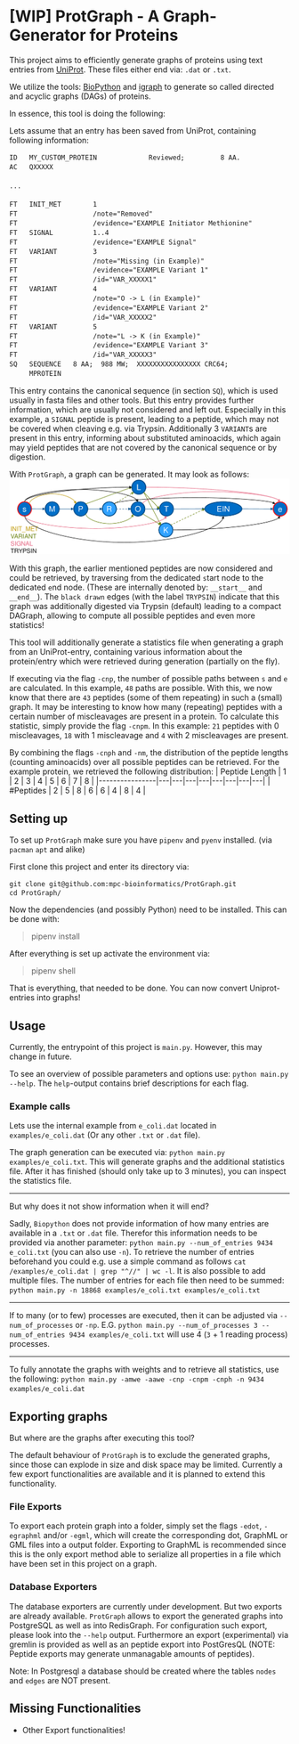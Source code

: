 # [WIP] ProtGraph - A Graph-Generator for Proteins

This project aims to efficiently generate graphs of proteins using text entries from [UniProt](https://www.uniprot.org/). These files either end via: `.dat` or `.txt`.

We utilize the tools: [BioPython](https://biopython.org/) and [igraph](https://igraph.org/python/) to generate so called directed and acyclic graphs (DAGs) of proteins.

In essence, this tool is doing the following:

Lets assume that an entry has been saved from UniProt, containing following information:

```txt
ID   MY_CUSTOM_PROTEIN             Reviewed;         8 AA.
AC   QXXXXX

...

FT   INIT_MET        1
FT                   /note="Removed"
FT                   /evidence="EXAMPLE Initiator Methionine"
FT   SIGNAL          1..4
FT                   /evidence="EXAMPLE Signal"
FT   VARIANT         3
FT                   /note="Missing (in Example)"
FT                   /evidence="EXAMPLE Variant 1"
FT                   /id="VAR_XXXXX1"
FT   VARIANT         4
FT                   /note="O -> L (in Example)"
FT                   /evidence="EXAMPLE Variant 2"
FT                   /id="VAR_XXXXX2"
FT   VARIANT         5
FT                   /note="L -> K (in Example)"
FT                   /evidence="EXAMPLE Variant 3"
FT                   /id="VAR_XXXXX3"
SQ   SEQUENCE   8 AA;  988 MW;  XXXXXXXXXXXXXXXX CRC64;
     MPROTEIN                   
```

This entry contains the canonical sequence (in section `SQ`), which is used usually in fasta files and other tools. But this entry provides further information, which are usually not considered and left out. Especially in this example, a `SIGNAL` peptide is present, leading to a peptide, which may not be covered when cleaving e.g. via Trypsin.
Additionally 3 `VARIANT`s are present in this entry, informing about substituted aminoacids, which again may yield peptides that are not covered by the canonical sequence or by digestion.

With `ProtGraph`, a graph can be generated. It may look as follows:
![Example Graph](resources/example_graph.png)

With this graph, the earlier mentioned peptides are now considered and could be retrieved, by traversing from the dedicated `s`tart node to the dedicated `e`nd node. (These are internally denoted by: `__start__` and `__end__`).
The `black drawn` edges (with the label `TRYPSIN`) indicate that this graph was additionally digested via Trypsin (default) leading to a compact DAGraph, allowing to compute all possible peptides and even more statistics!

This tool will additionally generate a statistics file when generating a graph from an UniProt-entry, containing various information about the protein/entry which were retrieved during generation (partially on the fly).

If executing via the flag `-cnp`, the number of possible paths between `s` and `e` are calculated. In this example, `48` paths are possible. With this, we now know that there are `43` peptides (some of them repeating) in such a (small) graph.
It may be interesting to know how many (repeating) peptides with a certain number of miscleavages are present in a protein. To calculate this statistic, simply provide the flag `-cnpm`. In this example: `21` peptides with 0 miscleavages, `18` with 1 miscleavage and `4` with 2 miscleavages are present.

By combining the flags `-cnph` and `-nm`, the distribution of the peptide lengths (counting aminoacids) over all possible peptides can be retrieved. For the example protein, we retrieved the following distribution:
| Peptide Length | 1 | 2 | 3 | 4 | 5 | 6 | 7 | 8 |
|----------------|---|---|---|---|---|---|---|---|
| #Peptides      | 2 | 5 | 8 | 6 | 6 | 4 | 8 | 4 |

## Setting up

To set up `ProtGraph` make sure you have `pipenv` and `pyenv` installed. (via `pacman` `apt` and alike)

First clone this project and enter its directory via:

```shell
git clone git@github.com:mpc-bioinformatics/ProtGraph.git
cd ProtGraph/
```

Now the dependencies (and possibly Python) need to be installed. This can be done with:
> pipenv install

After everything is set up activate the environment via:
> pipenv shell

That is everything, that needed to be done. You can now convert Uniprot-entries into graphs!

## Usage

Currently, the entrypoint of this project is `main.py`. However, this may change in future.

To see an overview of possible parameters and options use: `python main.py --help`. The `help`-output contains brief descriptions for each flag.

### Example calls

Lets use the internal example from `e_coli.dat` located in `examples/e_coli.dat` (Or any other `.txt` or `.dat` file).

The graph generation can be executed via: `python main.py examples/e_coli.txt`. This will generate graphs and the additional statistics file. After it has finished (should only take up to 3 minutes), you can inspect the statistics file.

---

But why does it not show information when it will end?

Sadly, `Biopython` does not provide information of how many entries are available in a `.txt` or `.dat` file. Therefor this information needs to be provided via another parameter: `python main.py --num_of_entries 9434 e_coli.txt` (you can also use `-n`).
To retrieve the number of entries beforehand you could e.g. use a simple command as follows `cat /examples/e_coli.dat | grep "^//" | wc -l`. It is also possible to add multiple files. The number of entries for each file then need to be summed: `python main.py -n 18868 examples/e_coli.txt examples/e_coli.txt`

---

If to many (or to few) processes are executed, then it can be adjusted via `--num_of_processes` or `-np`. E.G. `python main.py --num_of_processes 3 --num_of_entries 9434 examples/e_coli.txt` will use 4 (`3` + 1 reading process) processes.

---

To fully annotate the graphs with weights and to retrieve all statistics, use the following: `python main.py -amwe -aawe -cnp -cnpm -cnph -n 9434 examples/e_coli.dat`

## Exporting graphs

But where are the graphs after executing this tool?

The default behaviour of `ProtGraph` is to exclude the generated graphs, since those can explode in size and disk space may be limited. Currently a few export functionalities are available and it is planned to extend this functionality.

### File Exports

To export each protein graph into a folder, simply set the flags `-edot`, `-egraphml` and/or `-egml`, which will create the corresponding dot, GraphML or GML files into a output folder.
Exporting to GraphML is recommended since this is the only export method able to serialize all properties in a file which have been set in this project on a graph.

### Database Exporters

The database exporters are currently under development. But two exports are already available. `ProtGraph` allows to export the generated graphs into PostgreSQL as well as into RedisGraph. For configuration such export, please look into the `--help` output. Furthermore an export (experimental) via gremlin is provided as well as an peptide export into PostGresQL (NOTE: Peptide exports may generate unmanagable amounts of peptides).

Note: In Postgresql a database should be created where the tables `nodes` and `edges` are NOT present.

## Missing Functionalities

* Other Export functionalities!
